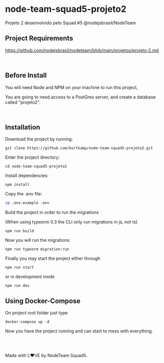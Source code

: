 # node-team-squad5-projeto2
Projeto 2 desenvolvido pelo Squad #5  @nodejsbrasil/NodeTeam

## Project Requirements

https://github.com/nodejsbrasil/nodeteam/blob/main/projetos/projeto-2.md

<br>

## Before Install

You will need Node and NPM on your machine to run this project,

You are going to need access to a PostGres server, and create a database called "projeto2".

<br>

## Installation

Download the project by running: 

```
git clone https://github.com/kortkamp/node-team-squad5-projeto2.git
```

Enter the project directory:

```
cd node-team-squad5-projeto2
```

Install dependencies:

```
npm install
```

Copy the .env file:

```bash
cp .env.example .env
```

Build the project in order to run the migrations 

(When using typeorm 0.3 the CLI only run migrations in js, not ts)

```
npm run build
```

Now you will run the migrations:

```
npm run typeorm migration:run
```

Finally you may start the project either through

```
npm run start
```

or in development mode

```
npm run dev
```

## Using Docker-Compose

On project root folder just type

```
docker-compose up -d
```


Now you have the project running and can start to mess with everything.


<br>
<br>

Made with L:heart:VE by NodeTeam Squad5.